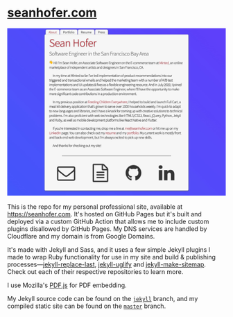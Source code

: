 # [seanhofer.com](https://seanhofer.com)

![seanhofer.com](/assets/images/mysite.jpg)

This is the repo for my personal professional site, available at https://seanhofer.com. It's hosted on GitHub Pages but it's built and deployed via a custom GitHub Action that allows me to include custom plugins disallowed by GitHub Pages. My DNS services are handled by Cloudflare and my domain is from Google Domains.

It's made with Jekyll and Sass, and it uses a few simple Jekyll plugins I made to wrap Ruby functionality for use in my site and build & publishing processes—[jekyll-replace-last](https://github.com/hofers/jekyll-replace-last), [jekyll-uglify](https://github.com/hofers/jekyll-uglify) and [jekyll-make-sitemap](https://github.com/hofers/jekyll-make-sitemap). Check out each of their respective repositories to learn more.

I use Mozilla's [PDF.js](https://mozilla.github.io/pdf.js/) for PDF embedding.

My Jekyll source code can be found on the [`jekyll`](https://github.com/hofers/hofers.github.io/tree/jekyll) branch, and my compiled static site can be found on the [`master`](https://github.com/hofers/hofers.github.io/tree/master) branch.
